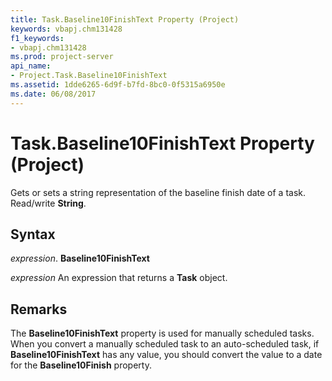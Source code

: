 ```yaml
---
title: Task.Baseline10FinishText Property (Project)
keywords: vbapj.chm131428
f1_keywords:
- vbapj.chm131428
ms.prod: project-server
api_name:
- Project.Task.Baseline10FinishText
ms.assetid: 1dde6265-6d9f-b7fd-8bc0-0f5315a6950e
ms.date: 06/08/2017
---
```



# Task.Baseline10FinishText Property (Project)

Gets or sets a string representation of the baseline finish date of a task. Read/write **String**.


## Syntax

 _expression_. **Baseline10FinishText**

 _expression_ An expression that returns a **Task** object.


## Remarks

The **Baseline10FinishText** property is used for manually scheduled tasks. When you convert a manually scheduled task to an auto-scheduled task, if **Baseline10FinishText** has any value, you should convert the value to a date for the **Baseline10Finish** property.


